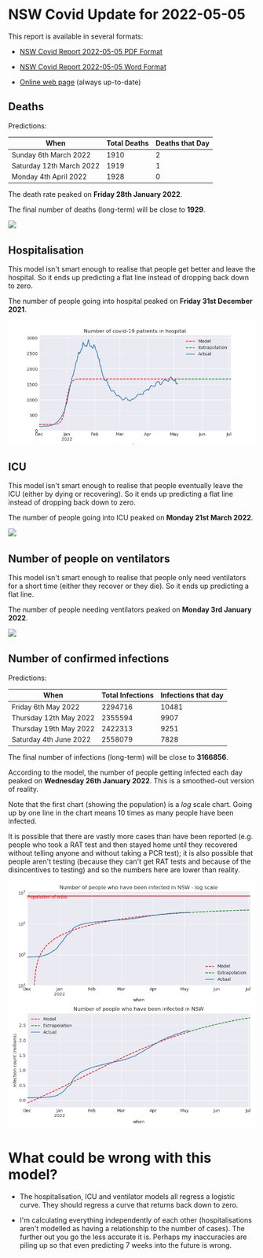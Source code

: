 # NSW Covid Update for 2022-05-05

This report is available in several formats:

- [NSW Covid Report 2022-05-05 PDF Format](https://github.com/solresol/yet-another-pandemic-prediction/raw/main/output/2022-05-05/nsw-covid-report-2022-05-05.pdf)

- [NSW Covid Report 2022-05-05 Word Format](https://github.com/solresol/yet-another-pandemic-prediction/raw/main/output/2022-05-05/nsw-covid-report-2022-05-05.docx)

- [Online web page](https://github.com/solresol/yet-another-pandemic-prediction/tree/main/output/README.md) (always up-to-date)

## Deaths

Predictions:

| When | Total Deaths | Deaths that Day |
| ---- | ------------ | --------------- |
| Sunday 6th March 2022 | 1910 | 2 |
| Saturday 12th March 2022 | 1919 | 1 |
| Monday 4th April 2022 | 1928 | 0 |

The death rate peaked on **Friday 28th January 2022**.

The final number of deaths (long-term) will
be close to **1929**.

![](2022-05-05/deaths.png)



## Hospitalisation

This model isn't smart enough to realise that people get better and leave the hospital.
So it ends up predicting a flat line instead of dropping back down to zero.

The number of people going into hospital peaked on **Friday 31st December 2021**.

![](2022-05-05/hospitalisation.png)

## ICU

This model isn't smart enough to realise that people eventually leave the ICU
(either by dying or recovering).
So it ends up predicting a flat line instead of dropping back down to zero.

The number of people going into ICU peaked on **Monday 21st March 2022**.

![](2022-05-05/icu.png)

## Number of people on ventilators

This model isn't smart enough to realise that people only need ventilators for
a short time (either they recover or they die). So it ends up predicting a flat line.

The number of people needing ventilators peaked on **Monday 3rd January 2022**.

![](2022-05-05/ventilators.png)

## Number of confirmed infections

Predictions:

| When | Total Infections | Infections that day |
| ---- | ------------ | --------------- |
| Friday 6th May 2022 | 2294716 | 10481 |
| Thursday 12th May 2022 | 2355594 | 9907 |
| Thursday 19th May 2022 | 2422313 | 9251 |
| Saturday 4th June 2022 | 2558079 | 7828 |

The final number of infections (long-term) will
be close to **3166856**.


According to the model, the number of people getting infected each day peaked on **Wednesday 26th January 2022**. This is a smoothed-out version of reality.

Note that the first chart (showing the population) is a *log* scale chart. Going up by one line in the chart means 10 times as many people have been infected. 

It is possible that there are vastly more cases than have been
reported (e.g. people who took a RAT test and then stayed home until
they recovered without telling anyone and without taking a PCR test);
it is also possible that people aren't testing (because they can't get
RAT tests and because of the disincentives to testing) and so the
numbers here are lower than reality.


![](2022-05-05/infection.png)



# What could be wrong with this model?

- The hospitalisation, ICU and ventilator models all regress a logistic curve. They
should regress a curve that returns back down to zero.

- I'm calculating everything independently of each other (hospitalisations aren't modelled as having a relationship to the number of cases). The further out you go the less accurate it is. Perhaps my inaccuracies are piling up so that even predicting 7 weeks into the future is wrong.

